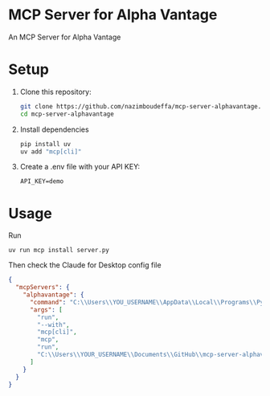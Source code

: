 # MCP Server for Alpha Vantage

An MCP Server for Alpha Vantage


# Setup

1. Clone this repository:
   ```bash
   git clone https://github.com/nazimboudeffa/mcp-server-alphavantage.git
   cd mcp-server-alphavantage
   ```

2. Install dependencies
    ```bash
    pip install uv
    uv add "mcp[cli]"
    ```

3. Create a .env file with your API KEY:
    ```
    API_KEY=demo
    ```

# Usage

Run

`uv run mcp install server.py`

Then check the Claude for Desktop config file

```json
{
  "mcpServers": {
    "alphavantage": {
      "command": "C:\\Users\\YOU_USERNAME\\AppData\\Local\\Programs\\Python\\Python313\\Scripts\\uv.EXE",
      "args": [
        "run",
        "--with",
        "mcp[cli]",
        "mcp",
        "run",
        "C:\\Users\\YOUR_USERNAME\\Documents\\GitHub\\mcp-server-alphavantage\\server.py"
      ]
    }
  }
}
```

